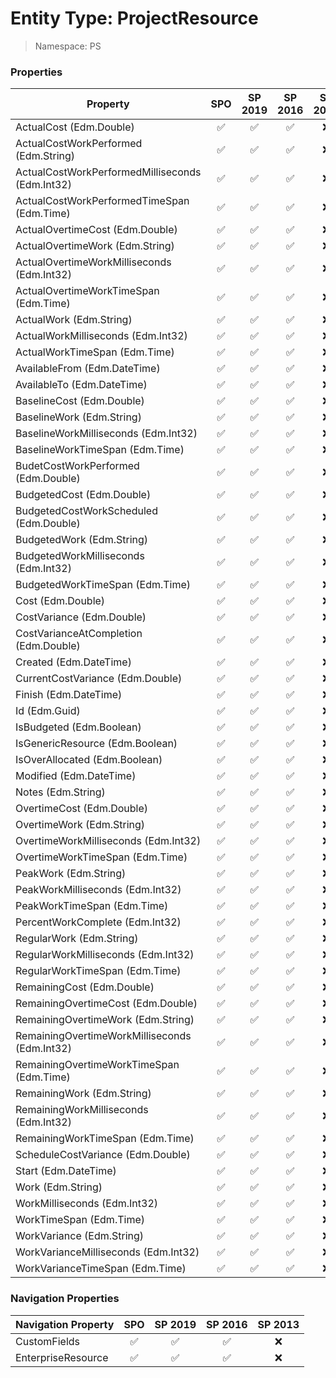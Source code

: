 # Entity Type: ProjectResource

> Namespace: PS

### Properties

Property | SPO | SP 2019 | SP 2016 | SP 2013
----------|:---:|:-------:|:-------:|:-------:
ActualCost (Edm.Double) | ✅ | ✅ | ✅ | ❌
ActualCostWorkPerformed (Edm.String) | ✅ | ✅ | ✅ | ❌
ActualCostWorkPerformedMilliseconds (Edm.Int32) | ✅ | ✅ | ✅ | ❌
ActualCostWorkPerformedTimeSpan (Edm.Time) | ✅ | ✅ | ✅ | ❌
ActualOvertimeCost (Edm.Double) | ✅ | ✅ | ✅ | ❌
ActualOvertimeWork (Edm.String) | ✅ | ✅ | ✅ | ❌
ActualOvertimeWorkMilliseconds (Edm.Int32) | ✅ | ✅ | ✅ | ❌
ActualOvertimeWorkTimeSpan (Edm.Time) | ✅ | ✅ | ✅ | ❌
ActualWork (Edm.String) | ✅ | ✅ | ✅ | ❌
ActualWorkMilliseconds (Edm.Int32) | ✅ | ✅ | ✅ | ❌
ActualWorkTimeSpan (Edm.Time) | ✅ | ✅ | ✅ | ❌
AvailableFrom (Edm.DateTime) | ✅ | ✅ | ✅ | ❌
AvailableTo (Edm.DateTime) | ✅ | ✅ | ✅ | ❌
BaselineCost (Edm.Double) | ✅ | ✅ | ✅ | ❌
BaselineWork (Edm.String) | ✅ | ✅ | ✅ | ❌
BaselineWorkMilliseconds (Edm.Int32) | ✅ | ✅ | ✅ | ❌
BaselineWorkTimeSpan (Edm.Time) | ✅ | ✅ | ✅ | ❌
BudetCostWorkPerformed (Edm.Double) | ✅ | ✅ | ✅ | ❌
BudgetedCost (Edm.Double) | ✅ | ✅ | ✅ | ❌
BudgetedCostWorkScheduled (Edm.Double) | ✅ | ✅ | ✅ | ❌
BudgetedWork (Edm.String) | ✅ | ✅ | ✅ | ❌
BudgetedWorkMilliseconds (Edm.Int32) | ✅ | ✅ | ✅ | ❌
BudgetedWorkTimeSpan (Edm.Time) | ✅ | ✅ | ✅ | ❌
Cost (Edm.Double) | ✅ | ✅ | ✅ | ❌
CostVariance (Edm.Double) | ✅ | ✅ | ✅ | ❌
CostVarianceAtCompletion (Edm.Double) | ✅ | ✅ | ✅ | ❌
Created (Edm.DateTime) | ✅ | ✅ | ✅ | ❌
CurrentCostVariance (Edm.Double) | ✅ | ✅ | ✅ | ❌
Finish (Edm.DateTime) | ✅ | ✅ | ✅ | ❌
Id (Edm.Guid) | ✅ | ✅ | ✅ | ❌
IsBudgeted (Edm.Boolean) | ✅ | ✅ | ✅ | ❌
IsGenericResource (Edm.Boolean) | ✅ | ✅ | ✅ | ❌
IsOverAllocated (Edm.Boolean) | ✅ | ✅ | ✅ | ❌
Modified (Edm.DateTime) | ✅ | ✅ | ✅ | ❌
Notes (Edm.String) | ✅ | ✅ | ✅ | ❌
OvertimeCost (Edm.Double) | ✅ | ✅ | ✅ | ❌
OvertimeWork (Edm.String) | ✅ | ✅ | ✅ | ❌
OvertimeWorkMilliseconds (Edm.Int32) | ✅ | ✅ | ✅ | ❌
OvertimeWorkTimeSpan (Edm.Time) | ✅ | ✅ | ✅ | ❌
PeakWork (Edm.String) | ✅ | ✅ | ✅ | ❌
PeakWorkMilliseconds (Edm.Int32) | ✅ | ✅ | ✅ | ❌
PeakWorkTimeSpan (Edm.Time) | ✅ | ✅ | ✅ | ❌
PercentWorkComplete (Edm.Int32) | ✅ | ✅ | ✅ | ❌
RegularWork (Edm.String) | ✅ | ✅ | ✅ | ❌
RegularWorkMilliseconds (Edm.Int32) | ✅ | ✅ | ✅ | ❌
RegularWorkTimeSpan (Edm.Time) | ✅ | ✅ | ✅ | ❌
RemainingCost (Edm.Double) | ✅ | ✅ | ✅ | ❌
RemainingOvertimeCost (Edm.Double) | ✅ | ✅ | ✅ | ❌
RemainingOvertimeWork (Edm.String) | ✅ | ✅ | ✅ | ❌
RemainingOvertimeWorkMilliseconds (Edm.Int32) | ✅ | ✅ | ✅ | ❌
RemainingOvertimeWorkTimeSpan (Edm.Time) | ✅ | ✅ | ✅ | ❌
RemainingWork (Edm.String) | ✅ | ✅ | ✅ | ❌
RemainingWorkMilliseconds (Edm.Int32) | ✅ | ✅ | ✅ | ❌
RemainingWorkTimeSpan (Edm.Time) | ✅ | ✅ | ✅ | ❌
ScheduleCostVariance (Edm.Double) | ✅ | ✅ | ✅ | ❌
Start (Edm.DateTime) | ✅ | ✅ | ✅ | ❌
Work (Edm.String) | ✅ | ✅ | ✅ | ❌
WorkMilliseconds (Edm.Int32) | ✅ | ✅ | ✅ | ❌
WorkTimeSpan (Edm.Time) | ✅ | ✅ | ✅ | ❌
WorkVariance (Edm.String) | ✅ | ✅ | ✅ | ❌
WorkVarianceMilliseconds (Edm.Int32) | ✅ | ✅ | ✅ | ❌
WorkVarianceTimeSpan (Edm.Time) | ✅ | ✅ | ✅ | ❌

### Navigation Properties

Navigation Property | SPO | SP 2019 | SP 2016 | SP 2013
----------|:---:|:-------:|:-------:|:-------:
CustomFields | ✅ | ✅ | ✅ | ❌
EnterpriseResource | ✅ | ✅ | ✅ | ❌